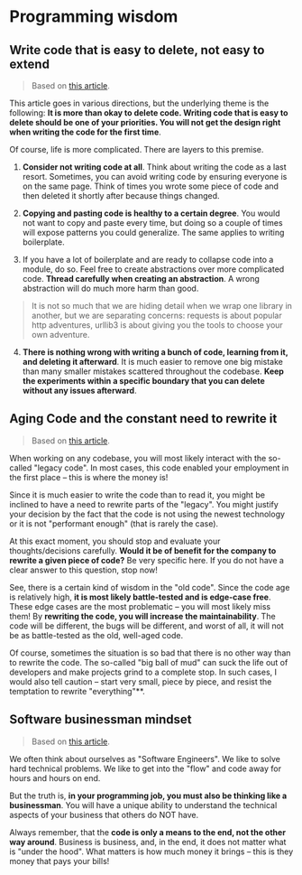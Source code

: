 # Programming wisdom

## Write code that is easy to delete, not easy to extend

> Based on [this article](https://programmingisterrible.com/post/139222674273/write-code-that-is-easy-to-delete-not-easy-to).

This article goes in various directions, but the underlying theme is the following: **It is more than okay to delete code. Writing code that is easy to delete should be one of your priorities. You will not get the design right when writing the code for the first time**.

Of course, life is more complicated. There are layers to this premise.

1. **Consider not writing code at all**. Think about writing the code as a last resort. Sometimes, you can avoid writing code by ensuring everyone is on the same page. Think of times you wrote some piece of code and then deleted it shortly after because things changed.

2. **Copying and pasting code is healthy to a certain degree**. You would not want to copy and paste every time, but doing so a couple of times will expose patterns you could generalize. The same applies to writing boilerplate.

3. If you have a lot of boilerplate and are ready to collapse code into a module, do so. Feel free to create abstractions over more complicated code. **Thread carefully when creating an abstraction**. A wrong abstraction will do much more harm than good.

> It is not so much that we are hiding detail when we wrap one library in another, but we are separating concerns: requests is about popular http adventures, urllib3 is about giving you the tools to choose your own adventure.

4. **There is nothing wrong with writing a bunch of code, learning from it, and deleting it afterward**. It is much easier to remove one big mistake than many smaller mistakes scattered throughout the codebase. **Keep the experiments within a specific boundary that you can delete without any issues afterward**.

## Aging Code and the constant need to rewrite it

> Based on [this article](https://vadimkravcenko.com/shorts/aging-code/).

When working on any codebase, you will most likely interact with the so-called "legacy code". In most cases, this code enabled your employment in the first place – this is where the money is!

Since it is much easier to write the code than to read it, you might be inclined to have a need to rewrite parts of the "legacy". You might justify your decision by the fact that the code is not using the newest technology or it is not "performant enough" (that is rarely the case).

At this exact moment, you should stop and evaluate your thoughts/decisions carefully. **Would it be of benefit for the company to rewrite a given piece of code?** Be very specific here. If you do not have a clear answer to this question, stop now!

See, there is a certain kind of wisdom in the "old code". Since the code age is relatively high, **it is most likely battle-tested and is edge-case free**. These edge cases are the most problematic – you will most likely miss them! By **rewriting the code, you will increase the maintainability**. The code will be different, the bugs will be different, and worst of all, it will not be as battle-tested as the old, well-aged code.

Of course, sometimes the situation is so bad that there is no other way than to rewrite the code. The so-called "big ball of mud" can suck the life out of developers and make projects grind to a complete stop. In such cases, I would also tell caution – start very small, piece by piece, and resist the temptation to rewrite "everything"**.

## Software businessman mindset

> Based on [this article](https://vadimkravcenko.com/qa/how-to-stop-thinking-as-an-engineer-and-start-thinking-like-a-business-man/).

We often think about ourselves as "Software Engineers". We like to solve hard technical problems. We like to get into the "flow" and code away for hours and hours on end.

But the truth is, **in your programming job, you must also be thinking like a businessman**. You will have a unique ability to understand the technical aspects of your business that others do NOT have.

Always remember, that the **code is only a means to the end, not the other way around**. Business is business, and, in the end, it does not matter what is "under the hood". What matters is how much money it brings – this is they money that pays your bills!

